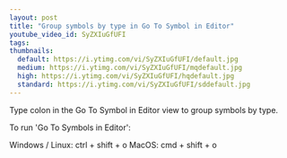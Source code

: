 ```yaml
---
layout: post
title: "Group symbols by type in Go To Symbol in Editor"
youtube_video_id: SyZXIuGfUFI
tags:
thumbnails:
  default: https://i.ytimg.com/vi/SyZXIuGfUFI/default.jpg
  medium: https://i.ytimg.com/vi/SyZXIuGfUFI/mqdefault.jpg
  high: https://i.ytimg.com/vi/SyZXIuGfUFI/hqdefault.jpg
  standard: https://i.ytimg.com/vi/SyZXIuGfUFI/sddefault.jpg
---
```


Type colon in the Go To Symbol in Editor view to group symbols by type. 

To run 'Go To Symbols in Editor':

Windows / Linux: ctrl + shift + o
MacOS: cmd + shift + o
